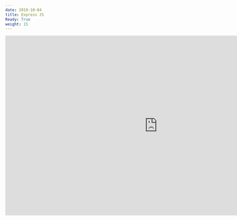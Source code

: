 ```yaml
---
date: 2019-10-04
title: Express JS
Ready: True
weight: 15
---
```


<iframe src="https://drive.google.com/file/d/14RIS-T1WNdpHX7Zu4zNAylRS1_Q3ahZm/preview" frameborder="0" width="960" height="569" allowfullscreen="true" mozallowfullscreen="true" webkitallowfullscreen="true" style="display:block; margin: 0 auto;"></iframe>